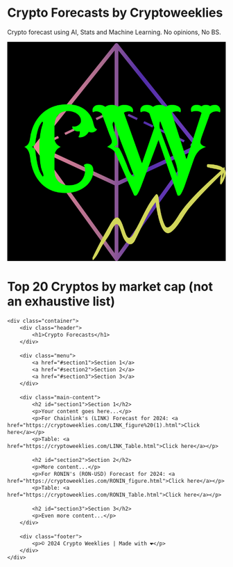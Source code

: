 # Crypto Forecasts by Cryptoweeklies
Crypto forecast using AI, Stats and Machine Learning. No opinions, No BS.

![Cryptoweeklies Logo](cryptoweeklies_logo_v8.png)


# Top 20 Cryptos by market cap (not an exhaustive list) 

<style>
  <table style="color: black; background-color: black; width: 100%; border-collapse: collapse;">
  <tr>
    <th style="color: black; border: 1px solid white;">Cryptocurrency</th>
    <th style="color: black; border: 1px solid white;">Forecast Graph</th>
    <th style="color: black; border: 1px solid white;">Forecast Table</th>
  </tr>
  <tr>
    <td style="color: black; border: 1px solid white;">Bitcoin (BTC)</td>
    <td style="color: black; border: 1px solid white;"><a href="https://cryptoweeklies.com/BTC_figure.html">Graph</a></td>
    <td style="color: black; border: 1px solid white;"><a href="https://cryptoweeklies.com/BTC_Table.html">Table</a></td>
  </tr>
  <tr>
    <td style="color: black; border: 1px solid white;">Chainlink (LINK)</td>
    <td style="color: black; border: 1px solid white;"><a href="https://cryptoweeklies.com/LINK_figure%20(1).html">Graph</a></td>
    <td style="color: black; border: 1px solid white;"><a href="https://cryptoweeklies.com/LINK_Table.html">Table</a></td>
  </tr>
  <tr>
    <td style="color: black; border: 1px solid white;">Cardano (ADA)</td>
    <td style="color: black; border: 1px solid white;"><a href="https://cryptoweeklies.com/ADA_figure.html">Graph</a></td>
    <td style="color: black; border: 1px solid white;"><a href="https://cryptoweeklies.com/ADA_Table.html">Table</a></td>
  </tr>
</table>


# Top 100 Crypto (Outside top 20)

<table style="color: black; background-color: black; width: 100%; border-collapse: collapse;">
  <tr>
    <th style="color: black; border: 1px solid white;">Cryptocurrency</th>
    <th style="color: black; border: 1px solid white;">Forecast Graph</th>
    <th style="color: black; border: 1px solid white;">Forecast Table</th>
  </tr>
  <tr>
    <td style="color: black; border: 1px solid white;">Ethereum Classic (ETC)</td>
    <td style="color: black; border: 1px solid white;"><a href="https://cryptoweeklies.com/ETC_figure.html">Graph</a></td>
    <td style="color: black; border: 1px solid white;"><a href="https://cryptoweeklies.com/ETC_Table.html">Table</a></td>
  </tr>
  <tr>
    <td style="color: black; border: 1px solid white;">Stacks (STX)</td>
    <td style="color: black; border: 1px solid white;"><a href="https://cryptoweeklies.com/Stacks_figure.html">Graph</a></td>
    <td style="color: black; border: 1px solid white;"><a href="https://cryptoweeklies.com/Stacks_Table.html">Table</a></td>
  </tr>
  <tr>
    <td style="color: black; border: 1px solid white;">Ronin (RON-USD)</td>
    <td style="color: black; border: 1px solid white;"><a href="https://cryptoweeklies.com/RONIN_figure.html">Graph</a></td>
    <td style="color: black; border: 1px solid white;"><a href="https://cryptoweeklies.com/RONIN_Table.html">Table</a></td>
  </tr>
</table>



# Out of Top 100 Crypto (Degen Plays)

Disclaimer: Forecasts are not financial advice. They are the output of our AI model with 1 stdev accuracy.
# For Questions: cryptoweeklies@gmail.com
# About me: Data Scientist worked at most FAANG firms. Avid crypto lover.
<p>© 2024 Crypto Weeklies | Made with ❤️</p>


# Undeveloped section (Please ignore)







<!DOCTYPE html>
<html lang="en">
<head>
    <meta charset="UTF-8">
    <meta name="viewport" content="width=device-width, initial-scale=1.0">
    <link rel="stylesheet" href="styles.css">
    <title>Crypto Forecasts</title>
     <style>
        body {
            background-color: black; /* Set the background color to black */
            color: white; /* Set text color to white for better visibility */
        }
        table {
            background-color: black; /* Set the background color of the table to black */
            color: white; /* Set text color in the table to white */
            width: 100%; /* Make the table take the full width of the container */
            border-collapse: collapse; /* Collapse borders for a cleaner look */
        }
        th, td {
            border: 1px solid white; /* Set border color for table cells */
            padding: 8px; /* Add padding for better spacing */
            text-align: left; /* Align text to the left */
        }
    </style>
</head>
<body>

    <div class="container">
        <div class="header">
            <h1>Crypto Forecasts</h1>
        </div>

        <div class="menu">
            <a href="#section1">Section 1</a>
            <a href="#section2">Section 2</a>
            <a href="#section3">Section 3</a>
        </div>

        <div class="main-content">
            <h2 id="section1">Section 1</h2>
            <p>Your content goes here...</p>
            <p>For Chainlink's (LINK) Forecast for 2024: <a href="https://cryptoweeklies.com/LINK_figure%20(1).html">Click here</a></p>
            <p>Table: <a href="https://cryptoweeklies.com/LINK_Table.html">Click here</a></p>

            <h2 id="section2">Section 2</h2>
            <p>More content...</p>
            <p>For RONIN's (RON-USD) Forecast for 2024: <a href="https://cryptoweeklies.com/RONIN_figure.html">Click here</a></p>
            <p>Table: <a href="https://cryptoweeklies.com/RONIN_Table.html">Click here</a></p>

            <h2 id="section3">Section 3</h2>
            <p>Even more content...</p>
        </div>

        <div class="footer">
            <p>© 2024 Crypto Weeklies | Made with ❤️</p>
        </div>
    </div>
</body>
</html>
